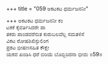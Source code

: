 +++
title = "059 ಅಕಟಕಟ ಧರ್ಮಜನನೀ"

+++
ಅಕಟಕಟ ಧರ್ಮಜನನೀ ಕಂ  
ಟಕಕೆ ಕೈವರ್ತಿಸಿದರೇ ಪಾ  
ತಕರು ಪಾಂಡವರೆನುತ ಕುರುಬಲವೆಲ್ಲ ಸಮತಳಿಸೆ  
ವಿಕಟ ರೋಷಶಿಖಿಸ್ಫುಲಿಂಗ  
ಪ್ರಕಟ ಭೀಷಣಸಹಿತ ಕೌಕ್ಷೇ  
ಯಕವ ಖಂಡಿಸಿ ಧರೆ ಬಿರಿಯೆ ಬೊಬ್ಬಿರಿದನಾ ಭೀಮ     ॥59॥